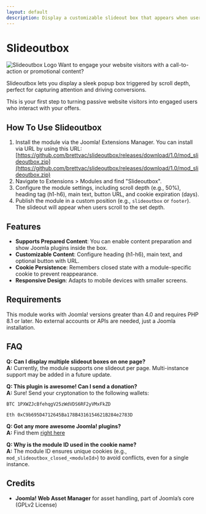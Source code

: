 ```yaml
---
layout: default
description: Display a customizable slideout box that appears when users scroll to a specified page depth.
---
```


# Slideoutbox
![Slideoutbox Logo](/brettvac.github.io/assets/Slideoutbox.jpg)
Want to engage your website visitors with a call-to-action or promotional content? 

Slideoutbox lets you display a sleek popup box triggered by scroll depth, perfect for capturing attention and driving conversions.

This is your first step to turning passive website visitors into engaged users who interact with your offers.

## How To Use Slideoutbox
1. Install the module via the Joomla! Extensions Manager. You can install via URL by using this URL: [https://github.com/brettvac/slideoutbox/releases/download/1.0/mod_slideoutbox.zip](https://github.com/brettvac/slideoutbox/releases/download/1.0/mod_slideoutbox.zip)
2. Navigate to Extensions > Modules and find "Slideoutbox".
3. Configure the module settings, including scroll depth (e.g., 50%), heading tag (h1-h6), main text, button URL, and cookie expiration (days).
4. Publish the module in a custom position (e.g., `slideoutbox` or `footer`). The slideout will appear when users scroll to the set depth.

## Features
- **Supports Prepared Content**: You can enable content preparation and show Joomla plugins inside the box.
- **Customizable Content**: Configure heading (h1-h6), main text, and optional button with URL.
- **Cookie Persistence**: Remembers closed state with a module-specific cookie to prevent reappearance.
- **Responsive Design**: Adapts to mobile devices with smaller screens.

## Requirements
This module works with Joomla! versions greater than 4.0 and requires PHP 8.1 or later.
No external accounts or APIs are needed, just a Joomla installation.

## FAQ
**Q: Can I display multiple slideout boxes on one page?**  
**A:** Currently, the module supports one slideout per page. Multi-instance support may be added in a future update.

**Q: This plugin is awesome! Can I send a donation?**  
**A:** Sure! Send your cryptonation to the following wallets:

`BTC 1PXWZJcBfehqgV25zWdVDS6RF2yVMxFkZD`

`Eth 0xC9b695D4712645Ba178B4316154621B284e2783D`

**Q: Got any more awesome Joomla! plugins?**  
**A:** Find them [right here](https://naftee.com)

**Q: Why is the module ID used in the cookie name?**  
**A:** The module ID ensures unique cookies (e.g., `mod_slideoutbox_closed_<moduleId>`) to avoid conflicts, even for a single instance.

## Credits
- **Joomla! Web Asset Manager** for asset handling, part of Joomla’s core (GPLv2 License)
